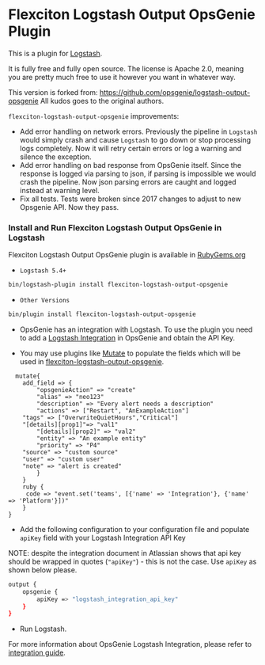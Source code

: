 # Flexciton Logstash Output OpsGenie Plugin

This is a plugin for [Logstash](https://github.com/elastic/logstash).

It is fully free and fully open source. The license is Apache 2.0, meaning you are pretty much free to use it however you want in whatever way.

This version is forked from: https://github.com/opsgenie/logstash-output-opsgenie
All kudos goes to the original authors.

`flexciton-logstash-output-opsgenie` improvements:
- Add error handling on network errors. Previously the pipeline in `Logstash` would simply crash and cause `Logstash` to go down or stop processing logs completely. Now it will retry certain errors or log a warning and silence the exception.
- Add error handling on bad response from OpsGenie itself. Since the response is logged via parsing to json, if parsing is impossible we would crash the pipeline. Now json parsing errors are caught and logged instead at warning level.
- Fix all tests. Tests were broken since 2017 changes to adjust to new Opsgenie API. Now they pass.

### Install and Run Flexciton Logstash Output OpsGenie in Logstash

Flexciton Logstash Output OpsGenie plugin is available in [RubyGems.org](https://rubygems.org/gems/flexciton-logstash-output-opsgenie)

- `Logstash 5.4+`
```sh
bin/logstash-plugin install flexciton-logstash-output-opsgenie
```
- `Other Versions`
```sh
bin/plugin install flexciton-logstash-output-opsgenie
```

- OpsGenie has an integration with Logstash. To use the plugin you need to add a [Logstash Integration](https://app.opsgenie.com/integration?add=Logstash) in OpsGenie and obtain the API Key.

- You may use plugins like [Mutate](https://www.elastic.co/guide/en/logstash/current/plugins-filters-mutate.html) to populate the fields which will be used in [flexciton-logstash-output-opsgenie](https://github.com/flexciton/logstash-output-opsgenie).
```filter {
  mutate{
    add_field => {
        "opsgenieAction" => "create"
        "alias" => "neo123"
        "description" => "Every alert needs a description"
        "actions" => ["Restart", "AnExampleAction"]
	"tags" => ["OverwriteQuietHours","Critical"]
	"[details][prop1]"=> "val1"
        "[details][prop2]" => "val2"
        "entity" => "An example entity"
        "priority" => "P4"
	"source" => "custom source"
	"user" => "custom user"
	"note" => "alert is created"
        }
    }
    ruby {
 	 code => "event.set('teams', [{'name' => 'Integration'}, {'name' => 'Platform'}])"
    }
}
```

- Add the following configuration to your configuration file and populate `apiKey` field with your Logstash Integration API Key

NOTE: despite the integration document in Atlassian shows that api key should be wrapped in quotes (`"apiKey"`) - this is not the case. Use `apiKey` as shown below please.

```sh
output {
	opsgenie {
		apiKey => "logstash_integration_api_key"
	}
}
```
- Run Logstash.

For more information about OpsGenie Logstash Integration, please refer to [integration guide](https://docs.opsgenie.com/docs/logstash-integration).
